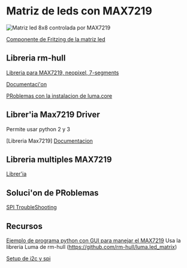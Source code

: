 # Matriz de leds con MAX7219


![Matriz led 8x8 controlada por MAX7219](./images/LexMatrix_MAX7219.jpg)

[Componente de Fritzing de la matriz led](https://github.com/RafaGS/Fritzing/blob/master/Matrix%20LED%20de%208x8%20basada%20en%20MAX7219.fzpz)

## Libreria rm-hull


[Libreria para MAX7219, neopixel, 7-segments](https://github.com/rm-hull/luma.led_matrix)

[Documentaci'on](https://luma-led-matrix.readthedocs.io/en/latest/)

[PRoblemas con la instalacion de luma.core](http://www.circuitbasics.com/raspberry-pi-i2c-lcd-set-up-and-programming/)


## Librer'ia Max7219 Driver

Permite usar python 2 y 3

[Libreria Max7219]
[Documentacion](http://max7219.readthedocs.io/en/latest/)

## Libreria multiples MAX7219

[Librer'ia](https://tutorials-raspberrypi.com/library-installation-for-multiline-m-x-n-max7219-led-matrices/)

## Soluci'on de PRoblemas

[SPI TroubleShooting](https://www.raspberrypi.org/documentation/hardware/raspberrypi/spi/README.md#troubleshooting)

## Recursos

[Ejemplo de programa python con GUI para manejar el MAX7219](http://www.scienceexposure.com/raspberry-pi/max7219-led-matrix-gui-controller-python-library/) Usa la libreria Luma de rm-hull (https://github.com/rm-hull/luma.led_matrix)

[Setup de i2c y spi](https://learn.sparkfun.com/tutorials/raspberry-pi-spi-and-i2c-tutorial#spi-on-pi)
